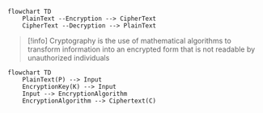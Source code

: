 ```mermaid
flowchart TD
	PlainText --Encryption --> CipherText
	CipherText --Decryption --> PlainText
```

>[!info]
>Cryptography is the use of mathematical algorithms to transform information into an encrypted form that is not readable by unauthorized individuals


```mermaid
flowchart TD
	PlainText(P) --> Input
	EncryptionKey(K) --> Input
	Input --> EncryptionAlgorithm
	EncryptionAlgorithm --> Ciphertext(C)
```
